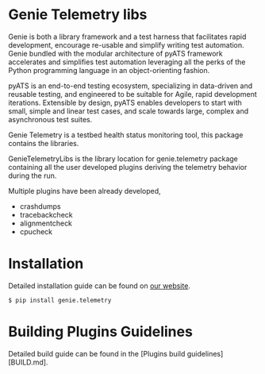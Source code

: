 # Genie Telemetry libs

Genie is both a library framework and a test harness that facilitates rapid
development, encourage re-usable and simplify writing test automation. Genie
bundled with the modular architecture of pyATS framework accelerates and
simplifies test automation leveraging all the perks of the Python programming
language in an object-orienting fashion.

pyATS is an end-to-end testing ecosystem, specializing in data-driven and
reusable testing, and engineered to be suitable for Agile, rapid development
iterations. Extensible by design, pyATS enables developers to start with small,
simple and linear test cases, and scale towards large, complex and asynchronous
test suites.

Genie Telemetry is a testbed health status monitoring tool, this package
contains the libraries.

[Cisco Devnet]: https://developer.cisco.com/

GenieTelemetryLibs is the library location for genie.telemetry package containing
all the user developed plugins deriving the telemetry behavior during the run.

Multiple plugins have been already developed,

* crashdumps
* tracebackcheck
* alignmentcheck
* cpucheck

# Installation

Detailed installation guide can be found on [our website].

[our website]: https://developer.cisco.com/site/pyats/

```
$ pip install genie.telemetry
```

# Building Plugins Guidelines

Detailed build guide can be found in the [Plugins build guidelines][BUILD.md].
